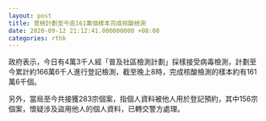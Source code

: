 ```yaml
---
layout: post
title: 普檢計劃至今逾161萬個樣本完成核酸檢測
date: 2020-09-12 21:12:41.000000000 +08:00
categories: rthk
---
```


政府表示，今日有4萬3千人經「普及社區檢測計劃」採樣接受病毒檢測，計劃至今累計約166萬6千人進行登記檢測，截至晚上8時，完成核酸檢測的樣本約有161萬6千個。

另外，當局至今共接獲283宗個案，指個人資料被他人用於登記預約，其中156宗個案，懷疑涉及盜用他人的個人資料，已轉交警方處理。
